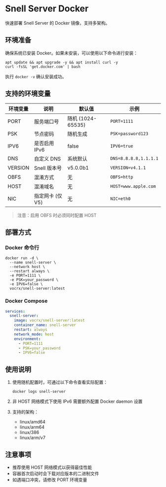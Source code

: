 # Snell Server Docker

快速部署 Snell Server 的 Docker 镜像，支持多架构。

## 环境准备

确保系统已安装 Docker。如果未安装，可以使用以下命令进行安装：

```shell
apt update && apt upgrade -y && apt install curl -y
curl -fsSL 'get.docker.com' | bash
```

执行 `docker -v` 确认安装成功。

## 支持的环境变量

| 环境变量 | 说明 | 默认值 | 示例 |
|---------|------|--------|------|
| PORT    | 服务端口号 | 随机 (1024-65535) | `PORT=1111` |
| PSK     | 节点密码 | 随机生成 | `PSK=password123` |
| IPV6    | 是否启用 IPv6 | false | `IPV6=true` |
| DNS     | 自定义 DNS | 系统默认 | `DNS=8.8.8.8,1.1.1.1` |
| VERSION | Snell 版本号 | v5.0.0b1 | `VERSION=v4.1.1` |
| OBFS    | 混淆方式 | 无 | `OBFS=http` |
| HOST    | 混淆域名 | 无 | `HOST=www.apple.com` |
| NIC     | 指定网卡 (仅 V5) | 无 | `NIC=eth0` |

> 注意：启用 OBFS 时必须同时配置 HOST

## 部署方式

### Docker 命令行

```shell
docker run -d \
  --name snell-server \
  --network host \
  --restart always \
  -e PORT=1111 \
  -e PSK=your_password \
  -e IPV6=false \
  vocrx/snell-server:latest
```

### Docker Compose

```yaml
services:
  snell-server:
    image: vocrx/snell-server:latest
    container_name: snell-server
    restart: always
    network_mode: host
    environment:
      - PORT=1111
      - PSK=your_password
      - IPV6=false
```

## 使用说明

1. 使用随机配置时，可通过以下命令查看实际配置：
   ```shell
   docker logs snell-server
   ```

2. 非 HOST 网络模式下使用 IPv6 需要额外配置 Docker daemon 设置

3. 支持的架构：
   - linux/amd64
   - linux/arm64
   - linux/386
   - linux/arm/v7

## 注意事项

- 推荐使用 HOST 网络模式以获得最佳性能
- 容器首次启动时会下载对应版本的二进制文件
- 如遇端口冲突，请修改 PORT 环境变量
